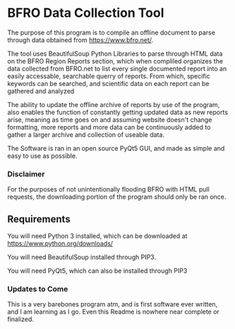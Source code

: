 # BFRO Data Collection Tool

The purpose of this program is to compile an offline document to parse through data obtained from https://www.bfro.net/.

The tool uses BeautifulSoup Python Libraries to parse through HTML data on the BFRO Region Reports section, which when compliled organizes the data collected from BFRO.net to list every single documented report into an easily accessable, searchable querry of reports. From which, specific keywords can be searched, and scientific data on each report can be gathered and analyzed

The ability to update the offline archive of reports by use of the program, also enables the function of constantly getting updated data as new reports arise, meaning as time goes on and assuming website doesn't change formatting, more reports and more data can be continuously added to gather a larger archive and collection of useable data.

The Software is ran in an open source PyQt5 GUI, and made as simple and easy to use as possible.

### Disclaimer

For the purposes of not unintentionally flooding BFRO with HTML pull requests, the downloading portion of the program should only be ran once.

## Requirements

You will need Python 3 installed, which can be downloaded at https://www.python.org/downloads/

You will need BeautifulSoup installed through PIP3.

You will need PyQt5, which can also be installed through PIP3

### Updates to Come

This is a very barebones program atm, and is first software ever written, and I am learning as I go. Even this Readme is nowhere near complete or finalized.
